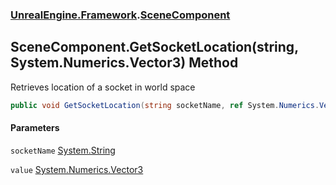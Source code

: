 ### [UnrealEngine.Framework](./UnrealEngine-Framework.md 'UnrealEngine.Framework').[SceneComponent](./UnrealEngine-Framework-SceneComponent.md 'UnrealEngine.Framework.SceneComponent')
## SceneComponent.GetSocketLocation(string, System.Numerics.Vector3) Method
Retrieves location of a socket in world space  
```csharp
public void GetSocketLocation(string socketName, ref System.Numerics.Vector3 value);
```
#### Parameters
<a name='UnrealEngine-Framework-SceneComponent-GetSocketLocation(string_System-Numerics-Vector3)-socketName'></a>
`socketName` [System.String](https://docs.microsoft.com/en-us/dotnet/api/System.String 'System.String')  
  
<a name='UnrealEngine-Framework-SceneComponent-GetSocketLocation(string_System-Numerics-Vector3)-value'></a>
`value` [System.Numerics.Vector3](https://docs.microsoft.com/en-us/dotnet/api/System.Numerics.Vector3 'System.Numerics.Vector3')  
  

